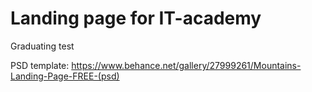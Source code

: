 # Landing page for IT-academy
Graduating test

PSD template: https://www.behance.net/gallery/27999261/Mountains-Landing-Page-FREE-(psd)
